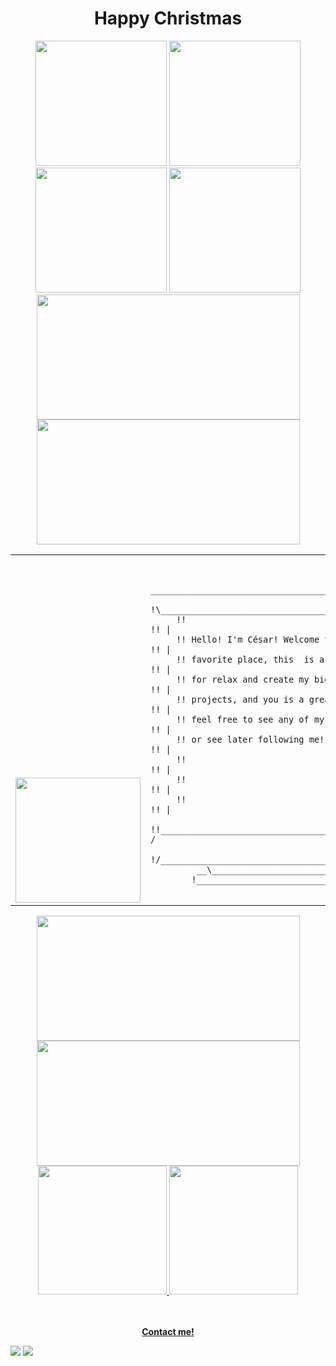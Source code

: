 <div  align="center">
<h1> Happy Christmas</h1>
<div/>
  
<div  align="center">
<img width='210.5' height="200" src="https://github.com/cesarzxk/cesarzxk/assets/43748428/0b20c43c-dfe9-4296-bc23-f81db7f67fd7"/>
<img width='210.5' height="200" src="https://github.com/cesarzxk/cesarzxk/assets/43748428/0b20c43c-dfe9-4296-bc23-f81db7f67fd7"/>
<img width='210.5' height="200" src="https://github.com/cesarzxk/cesarzxk/assets/43748428/0b20c43c-dfe9-4296-bc23-f81db7f67fd7"/>
<img width='210.5' height="200" src="https://github.com/cesarzxk/cesarzxk/assets/43748428/0b20c43c-dfe9-4296-bc23-f81db7f67fd7"/>
  <div/>


<div  align="center">
<img width='421' height="200" src="https://user-images.githubusercontent.com/43748428/218722087-667fc525-d2a4-4f55-856a-61a1b0cf7648.gif"/>
<img width='421' height="200" src="https://user-images.githubusercontent.com/43748428/218722087-667fc525-d2a4-4f55-856a-61a1b0cf7648.gif"/>
  <div/>
<table>

  <tr>
   <td valign="bottom" width='373px' align='center' styles="background-color:rgb(0, 0, 0)"> 
    <img width='200px' src='https://user-images.githubusercontent.com/43748428/164916217-4feef82e-aab7-45fe-b543-0399cc9cf8e9.gif'/>
   </td>
   <td width='473px'> 
   <pre><code> 
      ____________________________________________
     !\__________________________________________/!\
     !!                                          !! |
     !! Hello! I&#39;m César! Welcome to my           !! |
     !! favorite place, this  is a place         !! |
     !! for relax and create my biggest          !! |
     !! projects, and you is a great visit,      !! |
     !! feel free to see any of my project&#39;s      !! |
     !! or see later following me!               !! |
     !!                                          !! |
     !!                                          !! |
     !!                                          !! |
     !!__________________________________________!! /
     !/__________________________________________\!/
         __\____________________________/__/!_
        !__________________________________!/    
     </code></pre>
   </td>
  </tr>
</table>

<div  align="center">
<img width='421' height="200" src="https://user-images.githubusercontent.com/43748428/218726330-64f37053-7221-44eb-a788-1f5930c1f5df.gif"/>
<img width='421' height="200" src="https://user-images.githubusercontent.com/43748428/218726330-64f37053-7221-44eb-a788-1f5930c1f5df.gif"/>
  <div/>


 <div  align="center">
  <a href="https://github.com/cesarzxk">
  <img height="206em" src="https://github-readme-stats.vercel.app/api?username=cesarzxk&show_icons=true&count_private=true&text_color=ffffff&title_color=ffffff&bg_color=480E0D&border_color=CF9264&icon_color=FFF08C"/>
  <img height="206em" src="https://github-readme-stats.vercel.app/api/top-langs/?username=cesarzxk&layout=compact&langs_count=16&text_color=ffffff&title_color=ffffff&bg_color=480E0D&border_color=CF9264&icon_color=FFF08C"/>
</div>

   
   
<br/><br/>
  <strong>Contact me!</strong>
 <p align="left">
  <a href="https://www.linkedin.com/in/cs-vargas" target="_blank" alt="LinkedIn">
    <img  src="https://img.shields.io/badge/-LinkedIn-blue?style=flat-square&logo=Linkedin&logoColor=white&link=https://www.linkedin.com/in/cs-vargas"></a>  
  <a href="mailto:cesar_vargas@id.uff.br" alt="Email">
    <img src="https://img.shields.io/badge/-Gmail-c14438?style=flat-square&logo=Gmail&logoColor=white&link=mailto:cesar_vargas@id.uff.br"></a>  
  </p>
</p>

</p>


